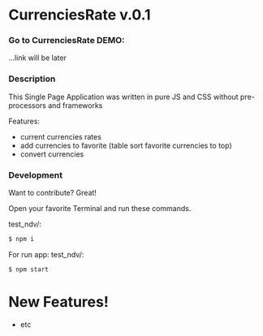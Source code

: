 # CurrenciesRate v.0.1

### Go to CurrenciesRate DEMO:

...link will be later

### Description

This Single Page Application was written in pure JS and CSS without pre-processors and frameworks

Features:
- current currencies rates
- add currencies to favorite (table sort favorite currencies to top)
- convert currencies

### Development

Want to contribute? Great!

Open your favorite Terminal and run these commands.

test_ndv/:
```sh
$ npm i
```

For run app:
test_ndv/:
```sh
$ npm start
```

# New Features!

- etc
